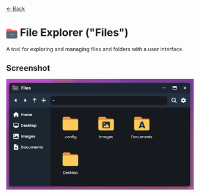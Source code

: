 [← Back](../README.md)

# <img src="../../../../public/assets/apps/icons/file-explorer.svg" width=30 height=30 style="vertical-align: middle; background: none;"/> File Explorer ("Files")

A tool for exploring and managing files and folders with a user interface.

## Screenshot

![File Explorer window showing Home directory](screenshot.png)